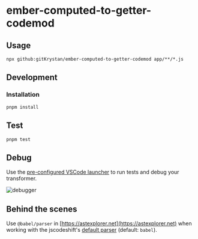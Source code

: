 # ember-computed-to-getter-codemod

## Usage

```shell
npx github:gitKrystan/ember-computed-to-getter-codemod app/**/*.js
```

## Development

### Installation

```shell
pnpm install
```

## Test

```shell
pnpm test
```

## Debug

Use the [pre-configured VSCode launcher](https://github.com/chimurai/jscodeshift-typescript-example/blob/main/.vscode/launch.json) to run tests and debug your transformer.

![debugger](https://raw.githubusercontent.com/chimurai/jscodeshift-typescript-example/main/docs/debugger.gif)

## Behind the scenes

Use `@babel/parser` in [https://astexplorer.net](https://astexplorer.net) when working with the jscodeshift's [default parser](https://github.com/facebook/jscodeshift#usage-cli) (default: `babel`).
